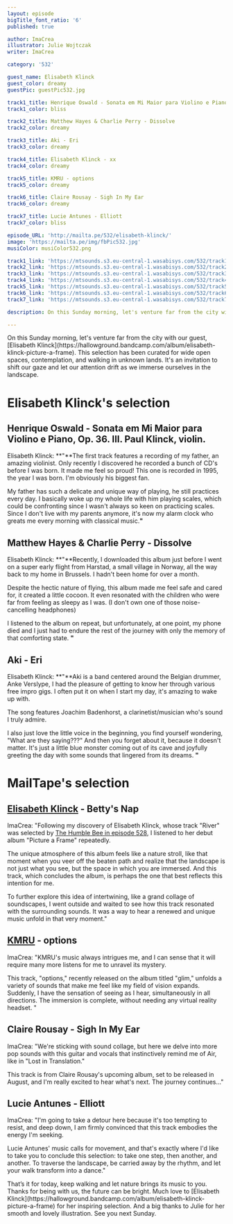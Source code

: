 ```yaml
---
layout: episode
bigTitle_font_ratio: '6'
published: true

author: ImaCrea 
illustrator: Julie Wojtczak
writer: ImaCrea

category: '532'

guest_name: Elisabeth Klinck
guest_color: dreamy
guestPic: guestPic532.jpg

track1_title: Henrique Oswald - Sonata em Mi Maior para Violino e Piano, Op. 36. III
track1_color: bliss

track2_title: Matthew Hayes & Charlie Perry - Dissolve
track2_color: dreamy 

track3_title: Aki - Eri
track3_color: dreamy

track4_title: Elisabeth Klinck - xx
track4_color: dreamy 

track5_title: KMRU - options
track5_color: dreamy

track6_title: Claire Rousay - Sigh In My Ear
track6_color: dreamy 

track7_title: Lucie Antunes - Elliott
track7_color: bliss 

episode_URL: 'http://mailta.pe/532/elisabeth-klinck/'
image: 'https://mailta.pe/img/fbPic532.jpg'
musiColor: musiColor532.png

track1_link: 'https://mtsounds.s3.eu-central-1.wasabisys.com/532/track1.mp3'
track2_link: 'https://mtsounds.s3.eu-central-1.wasabisys.com/532/track2.mp3'
track3_link: 'https://mtsounds.s3.eu-central-1.wasabisys.com/532/track3.mp3'
track4_link: 'https://mtsounds.s3.eu-central-1.wasabisys.com/532/track4.mp3'
track5_link: 'https://mtsounds.s3.eu-central-1.wasabisys.com/532/track5.mp3'
track6_link: 'https://mtsounds.s3.eu-central-1.wasabisys.com/532/track6.mp3'
track7_link: 'https://mtsounds.s3.eu-central-1.wasabisys.com/532/track7.mp3'

description: On this Sunday morning, let's venture far from the city with our guest, Elisabeth Klinck. This selection has been curated for wide open spaces, contemplation, and walking in unknown lands. It's an invitation to shift our gaze and let our attention drift as we immerse ourselves in the landscape.

---
```


<p id="introduction">
	On this Sunday morning, let's venture far from the city with our guest, [Elisabeth Klinck](https://hallowground.bandcamp.com/album/elisabeth-klinck-picture-a-frame). This selection has been curated for wide open spaces, contemplation, and walking in unknown lands. It's an invitation to shift our gaze and let our attention drift as we immerse ourselves in the landscape.</p>

# Elisabeth Klinck's selection

##  Henrique Oswald - Sonata em Mi Maior para Violino e Piano, Op. 36. III. Paul Klinck, violin.

Elisabeth Klinck: **"**The first track features a recording of my father, an amazing violinist. Only recently I discovered he recorded a bunch of CD's before I was born. It made me feel so proud! This one is recorded in 1995, the year I was born. I'm obviously his biggest fan. 

My father has such a delicate and unique way of playing, he still practices every day. I basically woke up my whole life with him playing scales, which could be confronting since I wasn't always so keen on practicing scales.
Since I don't live with my parents anymore, it's now my alarm clock who greats me every morning with classical music.**"**

## Matthew Hayes & Charlie Perry - Dissolve

Elisabeth Klinck: **"**Recently, I downloaded this album just before I went on a super early flight from Harstad, a small village in Norway, all the way back to my home in Brussels. I hadn't been home for over a month.

Despite the hectic nature of flying, this album made me feel safe and cared for, it created a little cocoon.  It even resonated with the children who were far from feeling as sleepy as I was. (I don't own one of those noise-cancelling headphones)

I listened to the album on repeat, but unfortunately, at one point, my phone died and I just had to endure the rest of the journey with only the memory of that comforting state. **"**

## Aki - Eri

Elisabeth Klinck: **"**Aki is a band centered around the Belgian drummer, Anke Verslype, I had the pleasure of getting to know her through various free impro gigs. I often put it on when I start my day, it's amazing to wake up with.

The song features Joachim Badenhorst, a clarinetist/musician who's sound I truly admire.

I also just love the little voice in the beginning, you find yourself wondering, "What are they saying???" And then you forget about it, because it doesn't matter. It's just a little blue monster coming out of its cave and joyfully greeting the day with some sounds that lingered from its dreams. **"**

# MailTape's selection

## [Elisabeth Klinck](https://hallowground.bandcamp.com/album/elisabeth-klinck-picture-a-frame) - Betty's Nap

ImaCrea: "Following my discovery of Elisabeth Klinck, whose track "River" was selected by [The Humble Bee in episode 528](/528/the-humble-bee/), I listened to her debut album "Picture a Frame" repeatedly.

The unique atmosphere of this album feels like a nature stroll, like that moment when you veer off the beaten path and realize that the landscape is not just what you see, but the space in which you are immersed. And this track, which concludes the album, is perhaps the one that best reflects this intention for me.

To further explore this idea of intertwining, like a grand collage of soundscapes, I went outside and waited to see how this track resonated with the surrounding sounds. It was a way to hear a renewed and unique music unfold in that very moment."

## [KMRU](https://kmru.bandcamp.com/album/glim) - options

ImaCrea: "KMRU's music always intrigues me, and I can sense that it will require many more listens for me to unravel its mystery.

This track, "options," recently released on the album titled "glim," unfolds a variety of sounds that make me feel like my field of vision expands. Suddenly, I have the sensation of seeing as I hear, simultaneously in all directions. The immersion is complete, without needing any virtual reality headset.
"

## Claire Rousay - Sigh In My Ear

ImaCrea: "We're sticking with sound collage, but here we delve into more pop sounds with this guitar and vocals that instinctively remind me of Air, like in "Lost in Translation."

This track is from Claire Rousay's upcoming album, set to be released in August, and I'm really excited to hear what's next. The journey continues..."

## Lucie Antunes - Elliott

ImaCrea: "I'm going to take a detour here because it's too tempting to resist, and deep down, I am firmly convinced that this track embodies the energy I'm seeking.

Lucie Antunes' music calls for movement, and that's exactly where I'd like to take you to conclude this selection: to take one step, then another, and another. To traverse the landscape, be carried away by the rhythm, and let your walk transform into a dance."

<p id="outroduction">That’s it for today, keep walking and let nature brings its music to you. Thanks for being with us, the future can be bright. Much love to [Elisabeth Klinck](https://hallowground.bandcamp.com/album/elisabeth-klinck-picture-a-frame) for her inspiring selection. And a big thanks to Julie for her smooth and lovely illustration. See you next Sunday.</p>
